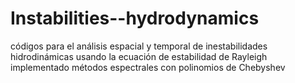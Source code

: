 # Instabilities--hydrodynamics
códigos  para el análisis espacial y temporal de inestabilidades hidrodinámicas  usando la ecuación de estabilidad de Rayleigh implementado métodos espectrales con polinomios de Chebyshev
